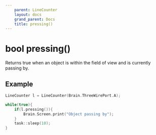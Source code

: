 ```yaml
---
    parent: LineCounter
    layout: docs
    grand_parent: Docs
    title: pressing()
---
```

# bool pressing()
Returns true when an object is within the field of view and is currently passing by.

## Example
```cpp
LineCounter l = LineCounter(Brain.ThreeWirePort.A);

while(true){
    if(l.pressing()){
        Brain.Screen.print("Object passing by");
    }
    task::sleep(10);
}
```
